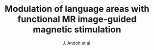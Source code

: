 ---
cat: gaia
subcat: architecture
bestof: false
author: J. Andoh et al.
title: Modulation of language areas with functional MR image-guided magnetic stimulation
journal: Neuroimage
year: 2006
type: article
---